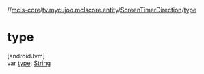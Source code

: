 //[mcls-core](../../../index.md)/[tv.mycujoo.mclscore.entity](../index.md)/[ScreenTimerDirection](index.md)/[type](type.md)

# type

[androidJvm]\
var [type](type.md): [String](https://kotlinlang.org/api/latest/jvm/stdlib/kotlin/-string/index.html)
